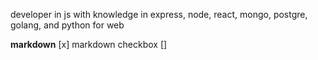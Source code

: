 developer in js with knowledge in express, node, react, mongo, postgre, golang, and python for web


__markdown__
[x] markdown checkbox
[]